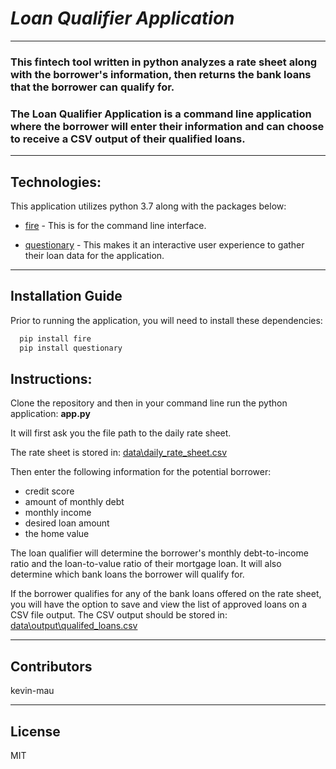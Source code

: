 # *Loan Qualifier Application*
---
### This fintech tool written in python analyzes a rate sheet along with the borrower's information, then returns the bank loans that the borrower can qualify for.  
### The Loan Qualifier Application is a command line application where the borrower will enter their information and can choose to receive a CSV output of their qualified loans. 
---
## Technologies:

This application utilizes python 3.7 along with the packages below:

* [fire](https://github.com/google/python-fire) - This is for the command line interface.

* [questionary](https://github.com/tmbo/questionary) - This makes it an interactive user experience to gather their loan data for the application.
---
## Installation Guide

Prior to running the application, you will need to install these dependencies:

```python
  pip install fire
  pip install questionary
```

## Instructions:

Clone the repository and then in your command line run the python application: **app.py**

It will first ask you the file path to the daily rate sheet.

The rate sheet is stored in: [data\daily_rate_sheet.csv](https://github.com/kevin-mau/qualifier/blob/main/data/daily_rate_sheet.csv)

Then enter the following information for the potential borrower:

* credit score
* amount of monthly debt
* monthly income
* desired loan amount
* the home value

The loan qualifier will determine the borrower's monthly debt-to-income ratio and the loan-to-value ratio of their mortgage loan.  It will also determine which bank loans the borrower will qualify for.  

If the borrower qualifies for any of the bank loans offered on the rate sheet, you will have the option to save and view the list of approved loans on a CSV file output.  The CSV output should be stored in: [data\output\qualifed_loans.csv](https://github.com/kevin-mau/qualifier/blob/main/data/output/qualifying_loans.csv)

---

## Contributors

kevin-mau

---

## License

MIT